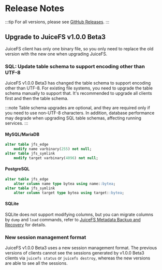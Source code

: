 # Release Notes

:::tip
For all versions, please see [GitHub Releases](https://github.com/juicedata/juicefs/releases).
:::

## Upgrade to JuiceFS v1.0.0 Beta3

JuiceFS client has only one binary file, so you only need to replace the old version with the new one when upgrading JuiceFS.

### SQL: Update table schema to support encoding other than UTF-8

JuiceFS v1.0.0 Beta3 has changed the table schema to support encoding other than UTF-8. For existing file systems, you need to upgrade the table schema manually to support that. It's recommended to upgrade all clients first and then the table schema.

:::note
Table schema upgrades are optional, and they are required only if you need to use non-UTF-8 characters. In addition, database performance may degrade when upgrading SQL table schemas, affecting running services.
:::

#### MySQL/MariaDB

```sql
alter table jfs_edge
    modify name varbinary(255) not null;
alter table jfs_symlink
    modify target varbinary(4096) not null;
```

#### PostgreSQL

```sql
alter table jfs_edge
    alter column name type bytea using name::bytea;
alter table jfs_symlink
    alter column target type bytea using target::bytea;
```

#### SQLite

SQLite does not support modifying columns, but you can migrate columns by `dump` and `load` commands, refer to [JuiceFS Metadata Backup and Recovery](administration/metadata_dump_load.md) for details.

### New session management format

JuiceFS v1.0.0 Beta3 uses a new session management format. The previous versions of clients cannot see the sessions generated by v1.0.0 Beta3 clients via `juicefs status` or `juicefs destroy`, whereas the new versions are able to see all the sessions.
